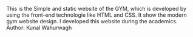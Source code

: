 This is the Simple and static website of the GYM, which is developed by using the front-end technologie like HTML and CSS. It show the modern gym website design. I developed this website during the academics.
<br>
Author: Kunal Wahurwagh
